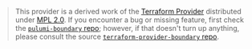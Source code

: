 > This provider is a derived work of the [Terraform Provider](https://github.com/terraform-providers/terraform-provider-boundary)
> distributed under [MPL 2.0](https://www.mozilla.org/en-US/MPL/2.0/). If you encounter a bug or missing feature,
> first check the [`pulumi-boundary` repo](https://github.com/joerit/pulumi-boundary/issues); however, if that doesn't turn up anything,
> please consult the source [`terraform-provider-boundary` repo](https://github.com/terraform-providers/terraform-provider-boundary/issues).